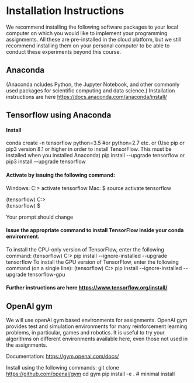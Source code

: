 
# Installation Instructions

We recommend installing the following software packages to your local computer on which you would like to implement your programming assignments. All these are pre-installed in the cloud platform, but we still recommend installing them on your personal computer to be able to conduct these experiments beyond this course.

## Anaconda
(Anaconda ncludes Python, the Jupyter Notebook, and other commonly used packages for scientific computing and data science.)
Installation instructions are here https://docs.anaconda.com/anaconda/install/
<!--You can download the installer for Python 3.6 at https://www.continuum.io/downloads (either the graphical or the command line is fine).-->

## Tensorflow using Anaconda

#### Install 
conda create -n tensorflow python=3.5  #or python=2.7 etc.
or 
(Use pip or pip3 version 8.1 or higher in order to install TensorFlow. This must be installed when you installed Anaconda)
pip install --upgrade tensorflow
or 
pip3 install --upgrade tensorflow

#### Activate by issuing the following command:

Windows: 
C:> activate tensorflow
Mac: 
$ source activate tensorflow

 (tensorflow) C:>  
 (tensorflow) $

Your prompt should change 

#### Issue the appropriate command to install TensorFlow inside your conda environment. 

To install the CPU-only version of TensorFlow, enter the following command:
(tensorflow) C:> pip install --ignore-installed --upgrade tensorflow 
To install the GPU version of TensorFlow, enter the following command (on a single line):
(tensorflow) C:> pip install --ignore-installed --upgrade tensorflow-gpu 

<!--(In Windows some of you might see a message : "your cpu supports instructions that this tensorflow binary was not compiled to use", this doesn't seem to make a difference)-->

#### Further instructions are here https://www.tensorflow.org/install/

## OpenAI gym 
We will use openAI gym based environments for assignments. OpenAI gym provides test and simulation environments for many reinforcement learning problems, in particular, games and robotics. It is useful to try your algorithms on different environments available here, even those not used in the assignments.

Documentation: https://gym.openai.com/docs/

Install using the following commands:
git clone https://github.com/openai/gym
cd gym
pip install -e . # minimal install
